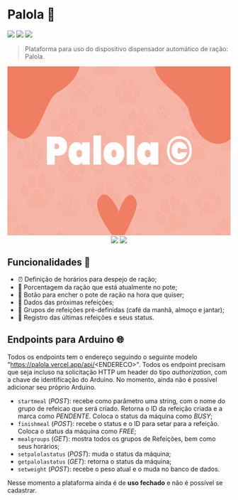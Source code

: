 # Palola 🐶

![](https://img.shields.io/badge/license-CC%20BY--NC--ND%204.0-blue)
![](https://img.shields.io/github/last-commit/totoi690/palola-web)
![](https://img.shields.io/github/repo-size/totoi690/palola-web)

> Plataforma para uso do dispositivo dispensador automático de ração: Palola.

<div align="center">
  <img src="public/palola-banner.png" height="380em" align="center"/>
  <img src="https://user-images.githubusercontent.com/68477006/209859787-fdf79484-cfda-44c6-8073-bef8e182ab79.png" height="380em" align="center"/>
  <img src="https://user-images.githubusercontent.com/68477006/209860005-758afeb4-8a47-487c-8b5b-462d416a5a94.png" height="380em" align="center"/>
</div>

## Funcionalidades 🧰
- ⏰ Definição de horários para despejo de ração;
- 🍖 Porcentagem da ração que está atualmente no pote;
- 🐩 Botão para encher o pote de ração na hora que quiser;
- 🔮 Dados das próximas refeições;
- 📅 Grupos de refeições pré-definidas (café da manhã, almoço e jantar);
- 📑 Registro das últimas refeições e seus status.

## Endpoints para Arduino 🌐
Todos os endpoints tem o endereço seguindo o seguinte modelo "https://palola.vercel.app/api/<ENDERECO\>". Todos os endpoint precisam que seja incluso na solicitação HTTP um header do tipo *authorization*, com a chave de identificação do Arduino. No momento, ainda não é possível adicionar seu próprio Arduino.
- ```startmeal``` (*POST*): recebe como parâmetro uma string, com o nome do grupo de refeicao que será criado. Retorna o ID da refeição criada e a marca como *PENDENTE*.  Coloca o status da máquina como *BUSY*;
- ```finishmeal``` (*POST*): recebe o status e o ID para setar para a refeição. Coloca o status da máquina como *FREE*;
- ```mealgroups``` (*GET*): mostra todos os grupos de Refeições, bem como seus horários;
- ```setpalolastatus``` (*POST*): muda o status da máquina;
- ```getpalolastatus``` (*GET*): retorna o status da máquina;
- ```setweight``` (*POST*): recebe o peso atual e o muda no banco de dados.

Nesse momento a plataforma ainda é de **uso fechado** e não é possível se cadastrar.
